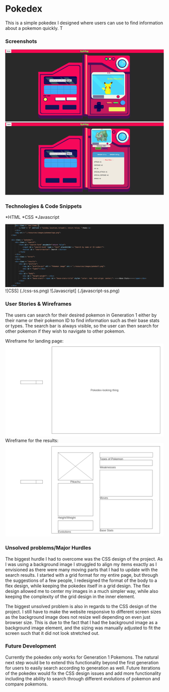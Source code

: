 # Pokedex
This is a simple pokedex I designed where users can use to find information about a pokemon quickly. T

### Screenshots
![landing-page](./landing_page_ss.png)
![result-page](./result_page_ss.png)

### Technologies & Code Snippets 
*HTML
*CSS
*Javascript

![HTML](./html-ss.png)
![CSS] (./css-ss.png)
![Javascript] (./javascript-ss.png)

### User Stories & Wireframes
The users can search for their desired pokemon in Generation 1 either by their name or their pokemon ID to find information such as their base stats or types. The search bar is always visible, so the user can then search for other pokemon if they wish to navigate to other pokemon. 

Wireframe for landing page:
![landing-page-wireframe](./landing_page.png)
Wireframe for the results:
![results-page-wireframe](./results_page.png)


### Unsolved problems/Major Hurdles
The biggest hurdle I had to overcome was the CSS design of the project. As I was using a background image I struggled to align my items exactly as I envisioned as there were many moving parts that I had to update with the search results. I started with a grid format for my entire page, but through the suggestions of a few people, I redesigned the format of the body to a flex design, while keeping the pokedex itself in a grid design. The flex design allowed me to center my images in a much simpler way, while also keeping the complexity of the grid design in the inner element.

The biggest unsolved problem is also in regards to the CSS design of the project. I still have to make the website responsive to different screen sizes as the background image does not resize well depending on even just browser size. This is due to the fact that I had the background image as a background image element, and the sizing was manually adjusted to fit the screen such that it did not look stretched out. 

### Future Development
Currently the pokedex only works for Generation 1 Pokemons. The natural next step would be to extend this functionality beyond the first generation for users to easily search according to generation as well. Future iterations of the pokedex would fix the CSS design issues and add more functionality including the ability to search through different evolutions of pokemon and compare pokemons.